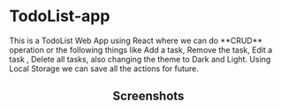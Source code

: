 # TodoList-app
<p>This is a TodoList Web App using React where we can do **CRUD** operation or the following things like Add a task, Remove the task, Edit a task , Delete all tasks, also changing the theme to Dark and Light. Using Local Storage we can save all the actions for future.</p>

<h2 align="center">Screenshots</h2>
<br>





